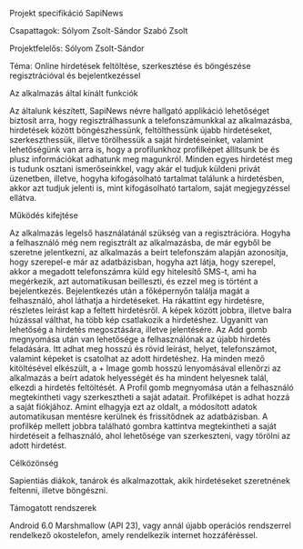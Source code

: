 Projekt specifikáció
SapiNews
 
Csapattagok:
Sólyom Zsolt-Sándor
Szabó Zsolt
 
Projektfelelős:
Sólyom Zsolt-Sándor
 
Téma:
Online hirdetések feltöltése, szerkesztése és böngészése regisztrációval és bejelentkezéssel
 
 
Az alkalmazás által kínált funkciók

Az általunk készített, SapiNews névre hallgató applikáció lehetőséget biztosít arra, hogy regisztrálhassunk a telefonszámunkkal az alkalmazásba, hirdetések között böngészhessünk, feltölthessünk újabb hirdetéseket, szerkeszthessük, illetve törölhessük a saját hirdetéseinket, valamint lehetőségünk van arra is, hogy a profilunkhoz profilképet állítsunk be és plusz információkat adhatunk meg magunkról. Minden egyes hirdetést meg is tudunk osztani ismerőseinkkel, vagy akár el tudjuk küldeni privát üzenetben, illetve, hogyha kifogásolható tartalmat találunk a hirdetésben, akkor azt tudjuk jelenti is, mint kifogásolható tartalom, saját megjegyzéssel ellátva.
 
Működés kifejtése

Az alkalmazás legelső használatánál szükség van a regisztrációra. Hogyha a felhasználó még nem regisztrált az alkalmazásba, de már egyből be szeretne jelentkezni, az alkalmazás a beírt telefonszám alapján azonosítja, hogy szerepel-e már az adatbázisban, hogyha azt látja, hogy szerepel, akkor a megadott telefonszámra küld egy hitelesítő SMS-t, ami ha megérkezik, azt automatikusan beilleszti, és ezzel meg is történt a bejelentkezés. 
Bejelentkezés után a főképernyőn találja magát a felhasználó, ahol láthatja a hirdetéseket. Ha rákattint egy hirdetésre, részletes leírást kap a feltett hirdetésről. A képek között jobbra, illetve balra húzással válthat, ha több kép csatlakozik a hirdetéshez. Ugyanitt van lehetőség a hirdetés megosztására, illetve jelentésére.
Az Add gomb megnyomása után van lehetősége a felhasználónak az újabb hirdetés feladására. Itt adhat meg hosszú és rövid leírást, helyet, telefonszámot, valamint képeket is csatolhat az adott hirdetéshez. Ha minden mező kitöltésével elkészült, a + Image gomb hosszú lenyomásával ellenőrzi az alkalmazás a beírt adatok helyességét és ha mindent helyesnek talál, elkezdi a hirdetés feltöltését.
A Profil gomb megnyomása után a felhasználó megtekintheti vagy szerkesztheti a saját adatait. Profilképet is adhat hozzá a saját fiókjához. Amint elhagyja ezt az oldalt, a módosított adatok automatikusan mentésre kerülnek és frissítődnek az adatbázisban. A profilkép mellett jobbra található gombra kattintva megtekintheti a saját hirdetéseit a felhasználó, ahol lehetősége van szerkeszteni, vagy törölni az adott hirdetést.



Célközönség

Sapientiás diákok, tanárok és alkalmazottak, akik hirdetéseket szeretnének feltenni, illetve böngészni.


Támogatott rendszerek

Android 6.0 Marshmallow (API 23), vagy annál újabb operációs rendszerrel rendelkező okostelefon, amely rendelkezik internet hozzáféréssel.
